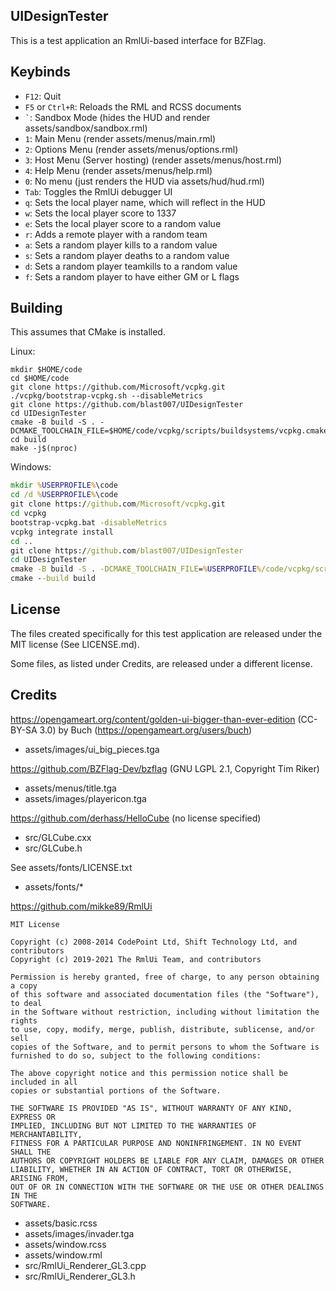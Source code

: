 UIDesignTester
--------------

This is a test application an RmlUi-based interface for BZFlag.


Keybinds
--------
* `F12`: Quit
* `F5` or `Ctrl+R`: Reloads the RML and RCSS documents
* `` ` ``: Sandbox Mode (hides the HUD and render assets/sandbox/sandbox.rml)
* `1`: Main Menu (render assets/menus/main.rml)
* `2`: Options Menu (render assets/menus/options.rml)
* `3`: Host Menu (Server hosting) (render assets/menus/host.rml)
* `4`: Help Menu (render assets/menus/help.rml)
* `0`: No menu (just renders the HUD via assets/hud/hud.rml)
* `Tab`: Toggles the RmlUi debugger UI
* `q`: Sets the local player name, which will reflect in the HUD
* `w`: Sets the local player score to 1337
* `e`: Sets the local player score to a random value
* `r`: Adds a remote player with a random team
* `a`: Sets a random player kills to a random value
* `s`: Sets a random player deaths to a random value
* `d`: Sets a random player teamkills to a random value
* `f`: Sets a random player to have either GM or L flags

Building
--------

This assumes that CMake is installed.

Linux:

```shell
mkdir $HOME/code
cd $HOME/code
git clone https://github.com/Microsoft/vcpkg.git
./vcpkg/bootstrap-vcpkg.sh --disableMetrics
git clone https://github.com/blast007/UIDesignTester
cd UIDesignTester
cmake -B build -S . -DCMAKE_TOOLCHAIN_FILE=$HOME/code/vcpkg/scripts/buildsystems/vcpkg.cmake
cd build
make -j$(nproc)
```

Windows:

```bat
mkdir %USERPROFILE%\code
cd /d %USERPROFILE%\code
git clone https://github.com/Microsoft/vcpkg.git
cd vcpkg
bootstrap-vcpkg.bat -disableMetrics
vcpkg integrate install
cd ..
git clone https://github.com/blast007/UIDesignTester
cd UIDesignTester
cmake -B build -S . -DCMAKE_TOOLCHAIN_FILE=%USERPROFILE%/code/vcpkg/scripts/buildsystems/vcpkg.cmake
cmake --build build
```


License
-------

The files created specifically for this test application are released under the MIT license (See LICENSE.md).

Some files, as listed under Credits, are released under a different license.


Credits
-------

https://opengameart.org/content/golden-ui-bigger-than-ever-edition (CC-BY-SA 3.0) by Buch (https://opengameart.org/users/buch)
* assets/images/ui_big_pieces.tga


https://github.com/BZFlag-Dev/bzflag (GNU LGPL 2.1, Copyright Tim Riker)
* assets/menus/title.tga
* assets/images/playericon.tga

https://github.com/derhass/HelloCube (no license specified)
* src/GLCube.cxx
* src/GLCube.h

See assets/fonts/LICENSE.txt
* assets/fonts/*

https://github.com/mikke89/RmlUi
```
MIT License

Copyright (c) 2008-2014 CodePoint Ltd, Shift Technology Ltd, and contributors
Copyright (c) 2019-2021 The RmlUi Team, and contributors

Permission is hereby granted, free of charge, to any person obtaining a copy
of this software and associated documentation files (the "Software"), to deal
in the Software without restriction, including without limitation the rights
to use, copy, modify, merge, publish, distribute, sublicense, and/or sell
copies of the Software, and to permit persons to whom the Software is
furnished to do so, subject to the following conditions:

The above copyright notice and this permission notice shall be included in all
copies or substantial portions of the Software.

THE SOFTWARE IS PROVIDED "AS IS", WITHOUT WARRANTY OF ANY KIND, EXPRESS OR
IMPLIED, INCLUDING BUT NOT LIMITED TO THE WARRANTIES OF MERCHANTABILITY,
FITNESS FOR A PARTICULAR PURPOSE AND NONINFRINGEMENT. IN NO EVENT SHALL THE
AUTHORS OR COPYRIGHT HOLDERS BE LIABLE FOR ANY CLAIM, DAMAGES OR OTHER
LIABILITY, WHETHER IN AN ACTION OF CONTRACT, TORT OR OTHERWISE, ARISING FROM,
OUT OF OR IN CONNECTION WITH THE SOFTWARE OR THE USE OR OTHER DEALINGS IN THE
SOFTWARE.
```
* assets/basic.rcss
* assets/images/invader.tga
* assets/window.rcss
* assets/window.rml
* src/RmlUi\_Renderer\_GL3.cpp
* src/RmlUi\_Renderer\_GL3.h
